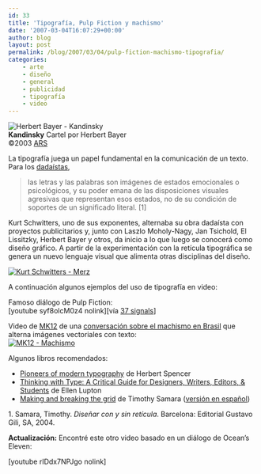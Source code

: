```yaml
---
id: 33
title: 'Tipografía, Pulp Fiction y machismo'
date: '2007-03-04T16:07:29+00:00'
author: blog
layout: post
permalink: /blog/2007/03/04/pulp-fiction-machismo-tipografia/
categories:
    - arte
    - diseño
    - general
    - publicidad
    - tipografí­a
    - video
---
```


![Herbert Bayer - Kandinsky](//www.mauriciogiraldo.com/blog/wp-content/uploads/2007/03/bayer.jpg)  
**Kandinsky** Cartel por Herbert Bayer  
©2003 [ARS](http://www.arsny.com/)

La tipografí­a juega un papel fundamental en la comunicación de un texto. Para los [dadaí­stas](http://en.wikipedia.org/wiki/Dada "DadÃ¡ en Wikipedia"),

> las letras y las palabras son imágenes de estados emocionales o psicológicos, y su poder emana de las disposiciones visuales agresivas que representan esos estados, no de su condición de soportes de un significado literal. \[1\]

Kurt Schwitters, uno de sus exponentes, alternaba su obra dadaí­sta con proyectos publicitarios y, junto con Laszlo Moholy-Nagy, Jan Tsichold, El Lissitzky, Herbert Bayer y otros, da inicio a lo que luego se conocerá como diseño gráfico. A partir de la experimentación con la retí­cula tipográfica se genera un nuevo lenguaje visual que alimenta otras disciplinas del diseño.

[![Kurt Schwitters - Merz](//www.mauriciogiraldo.com/blog/wp-content/uploads/2007/03/merz.jpg)  ](http://www.mauriciogiraldo.com/blog/2007/03/04/pulp-fiction-machismo-tipografia/kurt-schwitters-merz/ "Kurt Schwitters - Merz")

A continuación algunos ejemplos del uso de tipografía en video:

Famoso diálogo de Pulp Fiction:  
\[youtube syf8olcM0z4 nolink\]\[ví­a [37 signals](http://www.37signals.com/svn/posts/298-animation-of-a-samuel-l-jackson-pulp-fiction-speech-in-type)\]

Video de [MK12](http://media2.mk12.com/v6/mk12_v6_index.html "sitio web MK12") de una [conversación sobre el machismo en Brasil](http://media2.mk12.com/v5_qt_html/2003/brazil.html "clic para ver el video") que alterna imágenes vectoriales con texto:  
[![MK12 - Machismo](//www.mauriciogiraldo.com/blog/wp-content/uploads/2007/03/mk12.jpg)](http://media2.mk12.com/v5_qt_html/2003/brazil.html "clic para ver el video")

Algunos libros recomendados:

- [Pioneers of modern typography](http://www.amazon.com/gp/product/0262693038/102-4171447-4860126?ie=UTF8&tag=maurigiral-20&linkCode=xm2&camp=1789&creativeASIN=0262693038 "clic para ver el libro en Amazon") de Herbert Spencer
- [Thinking with Type: A Critical Guide for Designers, Writers, Editors, &amp; Students](http://www.amazon.com/gp/product/1568984480/102-4171447-4860126?ie=UTF8&tag=maurigiral-20&linkCode=xm2&camp=1789&creativeASIN=1568984480 "clic para ver el libro en Amazon") de Ellen Lupton
- [Making and breaking the grid](http://www.amazon.com/gp/product/1564968936/102-4171447-4860126?ie=UTF8&tag=maurigiral-20&linkCode=xm2&camp=1789&creativeASIN=1564968936 "clic para ver el libro en Amazon") de Timothy Samara ([versión en español](http://www.ggili.com/ficha_amp.cfm?IDPUBLICACION=674))

1\. Samara, Timothy. *Diseñar con y sin retí­cula*. Barcelona: Editorial Gustavo Gili, SA, 2004.

**Actualización:** Encontré este otro video basado en un diálogo de Ocean’s Eleven:

\[youtube rIDdx7NPJgo nolink\]